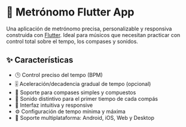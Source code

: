 # 🎵 Metrónomo Flutter App

Una aplicación de metrónomo precisa, personalizable y responsiva construida con [Flutter](https://flutter.dev/). Ideal para músicos que necesitan practicar con control total sobre el tempo, los compases y sonidos.

## ✨ Características

- 🕒 Control preciso del tempo (BPM)
- 🎚️ Aceleración/decadencia gradual de tempo (opcional)
- 🔁 Soporte para compases simples y compuestos
- 🔔 Sonido distintivo para el primer tiempo de cada compás
- 🎨 Interfaz intuitiva y responsive
- ⚙️ Configuración de tempo mínima y máxima
- 📱 Soporte multiplataforma: Android, iOS, Web y Desktop
